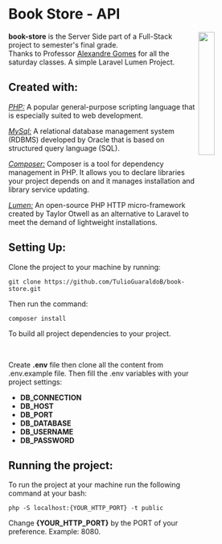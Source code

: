 # Book Store - API

<img src="https://upload.wikimedia.org/wikipedia/commons/thumb/b/b5/Death_Note%2C_Book.svg/1200px-Death_Note%2C_Book.svg.png" width="25%" align="right" />

**book-store** is the Server Side part of a Full-Stack project to semester's final grade. <br/>
Thanks to Professor [Alexandre Gomes](https://github.com/xandygomes) for all the saturday classes.
A simple Laravel Lumen Project.

## Created with: 
[*PHP:*](https://www.php.net/) A popular general-purpose scripting language that is especially suited to web development.

[*MySql:*](https://www.mysql.com/) A relational database management system (RDBMS) developed by Oracle that is based on structured query language (SQL).

[*Composer:*](https://getcomposer.org/) Composer is a tool for dependency management in PHP. It allows you to declare libraries your project depends on and it manages installation and library service updating.

[*Lumen:*](https://lumen.laravel.com/docs/9.x) An open-source PHP HTTP micro-framework created by Taylor Otwell as an alternative to Laravel to meet the demand of lightweight installations.

## Setting Up:
Clone the project to your machine by running:
```
git clone https://github.com/TulioGuaraldoB/book-store.git
```

Then run the command:
```
composer install
```
To build all project dependencies to your project.

<br/>

Create **.env** file then clone all the content from .env.example file.
Then fill the .env variables with your project settings:
- **DB_CONNECTION**
- **DB_HOST**
- **DB_PORT**
- **DB_DATABASE**
- **DB_USERNAME**
- **DB_PASSWORD**

## Running the project:
To run the project at your machine run the following command at your bash:
```
php -S localhost:{YOUR_HTTP_PORT} -t public
```
Change **{YOUR_HTTP_PORT}** by the PORT of your preference. Example: 8080.
